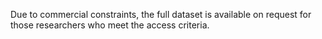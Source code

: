 Due to commercial constraints, the full dataset is available on request for those researchers who meet the access criteria.
